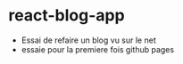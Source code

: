 # react-blog-app
- Essai de refaire un blog vu sur le net
- essaie pour la premiere fois github pages 
